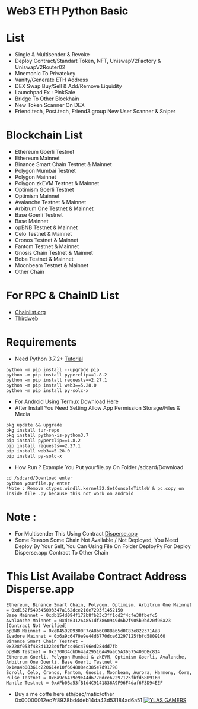 # Web3 ETH Python Basic
# List
- Single & Multisender & Revoke
- Deploy Contract/Standart Token, NFT, UniswapV2Factory & UniswapV2Router02
- Mnemonic To Privatekey
- Vanity/Generate ETH Address
- DEX Swap Buy/Sell & Add/Remove Liquidity
- Launchpad Ex : PinkSale
- Bridge To Other Blockhain
- New Token Scanner On DEX
- Friend.tech, Post.tech, Friend3.group New User Scanner & Sniper

# Blockchain List
- Ethereum Goerli Testnet
- Ethereum Mainnet
- Binance Smart Chain Testnet & Mainnet
- Polygon Mumbai Testnet
- Polygon Mainnet
- Polygon zkEVM Testnet & Mainnet
- Optimism Goerli Testnet
- Optimism Mainnet
- Avalanche Testnet & Mainnet
- Arbitrum One Testnet & Mainnet
- Base Goerli Testnet
- Base Mainnet
- opBNB Testnet & Mainnet
- Celo Testnet & Mainnet
- Cronos Testnet & Mainnet
- Fantom Testnet & Mainnet
- Gnosis Chain Testnet & Mainnet
- Boba Testnet & Mainnet
- Moonbeam Testnet & Mainnet
- Other Chain

# For RPC & ChainID List
- [Chainlist.org](https://chainlist.org/)
- [Thirdweb](https://thirdweb.com/chainlist)

# Requirements
- Need Python 3.7.2+ [Tutorial](https://mega.nz/embed/sthm2AbT#_fjOr9MztzUYnn5gbsce0GdXUZPpcuSAGJPJicJYo88)
```
python -m pip install --upgrade pip
python -m pip install pyperclip==1.8.2
python -m pip install requests==2.27.1
python -m pip install web3==5.28.0
python -m pip install py-solc-x
```
- For Android Using Termux Download [Here](https://f-droid.org/repo/com.termux_118.apk)
- After Install You Need Setting Allow App Permission Storage/Files & Media
```
pkg update && upgrade
pkg install tur-repo
pkg install python-is-python3.7
pip install pyperclip==1.8.2
pip install requests==2.27.1
pip install web3==5.28.0
pip install py-solc-x
```
- How Run ? Example You Put yourfile.py On Folder /sdcard/Download
```
cd /sdcard/Download enter
python yourfile.py enter
*Note : Remove ctypes.windll.kernel32.SetConsoleTitleW & pc.copy on inside file .py because this not work on android
```

# Note :
- For Multisender This Using Contract [Disperse.app](https://disperse.app/)
- Some Reason Some Chain Not Available / Not Deployed, You Need Deploy By Your Self, You Can Using File On Folder DeployPy For Deploy Disperse.app Contract To Other Chain
# This List Availabe Contract Address Disperse.app
```
Ethereum, Binance Smart Chain, Polygon, Optimism, Arbitrum One Mainnet = 0xd152f549545093347a162dce210e7293f1452150
Base Mainnet = 0xdb154d094f172b8fb23c3ff1cd2f4cfe38fbefc5
Avalanche Mainnet = 0xdc631264851df3860949d6b2f905b9bd20f96a23 [Contract Not Verified]
opBNB Mainnet = 0xeD4592D9300F7cA8b6C08Ba65d0C83e822371AaB
Evadore Mainnet = 0x6a9c6479e9e44d6770dce62297125fbfd5809160
Binance Smart Chain Testnet = 0x228f053f488d1323d0fbfcc46c4796ed284dd7fb
opBNB Testnet = 0x370034cbD64aA29516A49aaC5A36575400DBc814
Ethereum Goerli, Polygon Mumbai & zkEVM, Optimism Goerli, Avalanche, Arbitrum One Goerli, Base Goerli Testnet = 0x1ea4b08361c220614e10f604808ec385e7d91798
Scroll, Celo, Cronos, Fantom, Gnosis, Moonbeam, Aurora, Harmony, Core, Pulse Testnet = 0x6a9c6479e9e44d6770dce62297125fbfd5809160
Mantle Testnet = 0xAFb0Ba53fB1d4C9141836A9F96F4daf6F3D94EEF
```

- Buy a me coffe here eth/bsc/matic/other 0x00000012ec7f8928bd4deb14da43d53184ad6a51
[![YLAS GAMERS](https://i.ibb.co/DK85Cyx/Screenshot-1.png)](https://github.com/ylasgamers/web3.eth.py)
